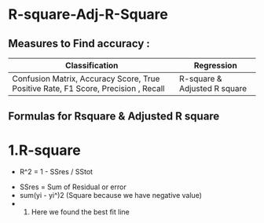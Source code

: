 # R-square-Adj-R-Square
## Measures to Find accuracy :
| Classification | Regression |
|---------------|-------------|
|Confusion Matrix, Accuracy Score, True Positive Rate, F1 Score, Precision , Recall| R-square &  Adjusted R square |

## Formulas for Rsquare &  Adjusted R square
# 1.R-square
* R^2 = 1 - SSres / SStot
 
- SSres = Sum of Residual or error 
- sum(yi - yi^)2 (Square because we have negative value)
- 1. Here we found the best fit line
